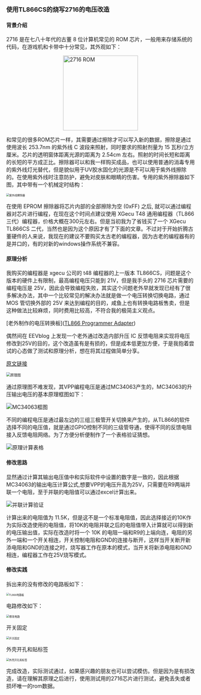 ### 使用TL866CS的烧写2716的电压改造 ###

#### 背景介绍

2716 是在七八十年代的古董 8 位计算机常见的 ROM 芯片，一般用来存储系统的代码，在游戏机和卡带中十分常见，其外观如下：

<img src="pic/2716.jpg" alt="2716 ROM" width="200" height="200" style=" display: block; margin: 0 auto;">

和常见的很多ROM芯片一样，其需要通过擦除才可以写入新的数据，擦除是通过使用波长 253.7nm 的紫外线 C 波段来照射，同时要求的照射剂量为 15 瓦秒/立方厘米。芯片的透明窗体距离光源的距离为 2.54cm 左右。照射的时间长短和距离的长短的平方成正比。擦除器可以和我一样购买成品，也可以使用普通的消毒专用的紫外线灯光替代，但是貌似用于UV胶水固化的光源是不可以用于紫外线擦除的。在使用紫外线时注意防护，避免对皮肤和眼睛的伤害。专用的紫外擦除器如下图，其中带有一个机械定时结构：

<img src="pic/UV_erase.jpg" alt="紫外线擦除器" style="float:none;zoom:50%;" align="left" />

在使用 EPROM 擦除器将芯片内部的全部擦除为空 (0xFF) 之后, 就可以通过编程器对芯片进行编程，在现在这个时间点建议使用 XGecu T48 通用编程器（TL866三代）编程器，价格大概在300元左右。但是当初我为了省钱买了一个 XGecu TL866CS 二代，当然也是因为这个原因才有了下面的文章。不过对于开始折腾古董硬件的人来说，我现在的建议不要购买太古老的编程器，因为古老的编程器有的是并口的，有的对新的windows操作系统不兼容。

#### 原理分析

我购买的编程器是 xgecu 公司的 t48 编程器的上一版本 TL866CS，问题是这个版本的硬件上有限制，最高编程电压只能到 21V，但是我手头的 2716 芯片需要的编程电压是 25V，因此会导致编程失败，其实这个问题老外早就发现已经有了很多解决办法，其中一个比较常见的解决办法就是做一个电压转换切换电路，通过MOS 管切换外部的 25V 来达到编程的目的，咸鱼上也有转换电路板售卖，但是这种做法比较麻烦，同时费用比较高，不符合我的极简主义观点。

[老外制作的电压转换板]([TL866 Programmer Adapter](https://www.theoddys.com/acorn/development_tools/tl866/tl866_adapter.html))

偶然间在 EEVblog 上发现一个老外通过改造内部升压 IC 反馈电阻来实现将电压修改到25V的目的，这个改造虽有是有损的，但是成本低更加方便，于是我抱着尝试的心态做了测试和原理分析，想在将其过程做简单分享。

[原文链接](https://www.eevblog.com/forum/testgear/modification-to-add-the-missing-21-and-25-volt-vpp-ranges-to-your-tl866ii-plus/)

<img src="pic/TL866_schemetic.jpg" alt="原理图" style="zoom:67%;" />



通过原理图不难发现，其VPP编程电压是通过MC34063产生的，MC34063的升压输出电压的基本原理框图如下：

![MC34063框图](pic/MC34063.jpg)

不同的编程电压是通过最左边的三组三极管开关切换来产生的，从TL866的软件选择不同的电压值，就是通过GPIO控制不同的三级管导通，使得不同的反馈电阻接入反馈电阻网络。为了方便分析便制作了一个表格验证猜想。

![原理计算表格](pic/table_before.jpg)

#### 修改思路

显然通过计算其输出电压值中和实际软件中设置的数字是一致的，因此根据MC34063的输出电压计算公式,想要VPP的电压升高为25V，只需要在R9两端并联一个电阻，至于并联的电阻值可以通过excel计算出来。

![并联计算验证](pic/table_after.jpg)

计算出来的电阻值为 11.5K，但是这不是一个标准电阻值，因此选择接近的10K作为实际改造使用的电阻值，将10K的电阻并联之后的电阻值带入计算就可以得到新的电压输出值，实际在改造时将一个 10K 的电阻一端和R9的上端向连，电阻的另外一端和一个开关相连，开关控制电阻和GND的连接与断开，这样当开关断开新添电阻和GND的连接之时，烧写器工作在原本的模式，当开关将新添电阻和GND相连，编程器工作在25V烧写模式。

#### 修改实践

拆出来的没有修改的电路板如下：

<img src="pic/tl866_BeforeModify.jpg" alt="TL866电路板" style="zoom:47%;" />

电路修改如下：

<img src="pic/tl866_modify.jpg" alt="修改电路" style="zoom:50%;" />

开关固定

<img src="pic/tl866_switch_add.jpg" alt="开关固定" style="zoom:49%;" />

外壳开孔和贴标签

<img src="pic/tl866_WithLabel.jpg" alt="外壳开孔和标签" style="zoom:49%;" />

完成改造，实际测试通过，如果感兴趣的朋友也可以尝试模仿。但是因为是有损改造，请在理解其原理之后进行，使用测试用的2716芯片进行测试，避免丢失或者损坏唯一的rom数据。
